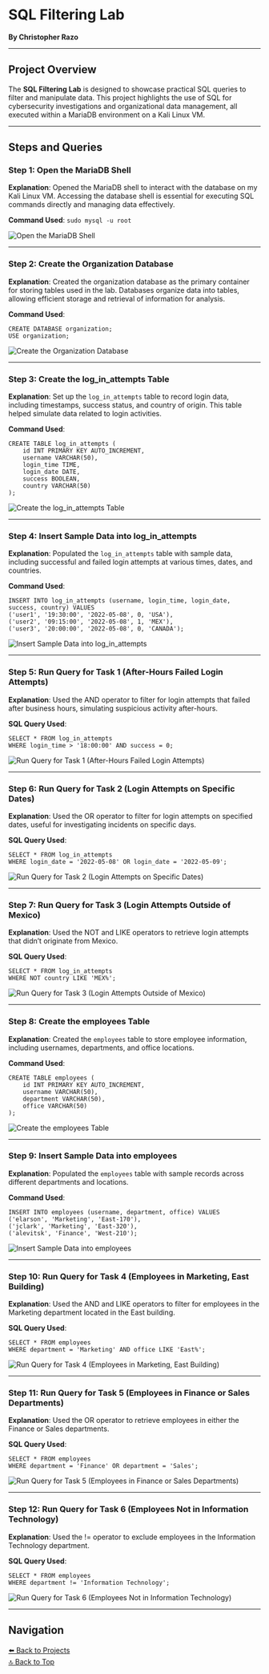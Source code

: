 # SQL Filtering Lab

**By Christopher Razo**

---

## Project Overview

The **SQL Filtering Lab** is designed to showcase practical SQL queries to filter and manipulate data. This project highlights the use of SQL for cybersecurity investigations and organizational data management, all executed within a MariaDB environment on a Kali Linux VM.

---

## Steps and Queries

### **Step 1: Open the MariaDB Shell**

**Explanation**: Opened the MariaDB shell to interact with the database on my Kali Linux VM. Accessing the database shell is essential for executing SQL commands directly and managing data effectively.

**Command Used**: `sudo mysql -u root`

![Open the MariaDB Shell](..assets/images/1.png)

---

### **Step 2: Create the Organization Database**

**Explanation**: Created the organization database as the primary container for storing tables used in the lab. Databases organize data into tables, allowing efficient storage and retrieval of information for analysis.

**Command Used**:  
```
CREATE DATABASE organization;  
USE organization;
```

![Create the Organization Database](..assets/images/3.png)

---

### **Step 3: Create the log_in_attempts Table**

**Explanation**: Set up the `log_in_attempts` table to record login data, including timestamps, success status, and country of origin. This table helped simulate data related to login activities.

**Command Used**:  
```
CREATE TABLE log_in_attempts (
    id INT PRIMARY KEY AUTO_INCREMENT,
    username VARCHAR(50),
    login_time TIME,
    login_date DATE,
    success BOOLEAN,
    country VARCHAR(50)
);
```

![Create the log_in_attempts Table](..assets/images/4.png)

---

### **Step 4: Insert Sample Data into log_in_attempts**

**Explanation**: Populated the `log_in_attempts` table with sample data, including successful and failed login attempts at various times, dates, and countries.

**Command Used**:  
```
INSERT INTO log_in_attempts (username, login_time, login_date, success, country) VALUES
('user1', '19:30:00', '2022-05-08', 0, 'USA'),
('user2', '09:15:00', '2022-05-08', 1, 'MEX'),
('user3', '20:00:00', '2022-05-08', 0, 'CANADA');
```

![Insert Sample Data into log_in_attempts](..assets/images/5.png)

---

### **Step 5: Run Query for Task 1 (After-Hours Failed Login Attempts)**

**Explanation**: Used the AND operator to filter for login attempts that failed after business hours, simulating suspicious activity after-hours.

**SQL Query Used**:  
```
SELECT * FROM log_in_attempts
WHERE login_time > '18:00:00' AND success = 0;
```

![Run Query for Task 1 (After-Hours Failed Login Attempts)](..assets/images/6.png)

---

### **Step 6: Run Query for Task 2 (Login Attempts on Specific Dates)**

**Explanation**: Used the OR operator to filter for login attempts on specified dates, useful for investigating incidents on specific days.

**SQL Query Used**:  
```
SELECT * FROM log_in_attempts
WHERE login_date = '2022-05-08' OR login_date = '2022-05-09';
```

![Run Query for Task 2 (Login Attempts on Specific Dates)](..assets/images/7.png)

---

### **Step 7: Run Query for Task 3 (Login Attempts Outside of Mexico)**

**Explanation**: Used the NOT and LIKE operators to retrieve login attempts that didn’t originate from Mexico.

**SQL Query Used**:  
```
SELECT * FROM log_in_attempts
WHERE NOT country LIKE 'MEX%';
```

![Run Query for Task 3 (Login Attempts Outside of Mexico)](..assets/images/8.png)

---

### **Step 8: Create the employees Table**

**Explanation**: Created the `employees` table to store employee information, including usernames, departments, and office locations.

**Command Used**:  
```
CREATE TABLE employees (
    id INT PRIMARY KEY AUTO_INCREMENT,
    username VARCHAR(50),
    department VARCHAR(50),
    office VARCHAR(50)
);
```

![Create the employees Table](..assets/images/9.png)

---

### **Step 9: Insert Sample Data into employees**

**Explanation**: Populated the `employees` table with sample records across different departments and locations.

**Command Used**:  
```
INSERT INTO employees (username, department, office) VALUES
('elarson', 'Marketing', 'East-170'),
('jclark', 'Marketing', 'East-320'),
('alevitsk', 'Finance', 'West-210');
```

![Insert Sample Data into employees](..assets/images/10.png)

---

### **Step 10: Run Query for Task 4 (Employees in Marketing, East Building)**

**Explanation**: Used the AND and LIKE operators to filter for employees in the Marketing department located in the East building.

**SQL Query Used**:  
```
SELECT * FROM employees
WHERE department = 'Marketing' AND office LIKE 'East%';
```

![Run Query for Task 4 (Employees in Marketing, East Building)](..assets/images/11.png)

---

### **Step 11: Run Query for Task 5 (Employees in Finance or Sales Departments)**

**Explanation**: Used the OR operator to retrieve employees in either the Finance or Sales departments.

**SQL Query Used**:  
```
SELECT * FROM employees
WHERE department = 'Finance' OR department = 'Sales';
```

![Run Query for Task 5 (Employees in Finance or Sales Departments)](..assets/images/12.png)

---

### **Step 12: Run Query for Task 6 (Employees Not in Information Technology)**

**Explanation**: Used the != operator to exclude employees in the Information Technology department.

**SQL Query Used**:  
```
SELECT * FROM employees
WHERE department != 'Information Technology';
```

![Run Query for Task 6 (Employees Not in Information Technology)](..assets/images/13.png)

---

## Navigation

[⬅️ Back to Projects](../index.md#projects)  
[🔝 Back to Top](#sql-filtering-lab)
